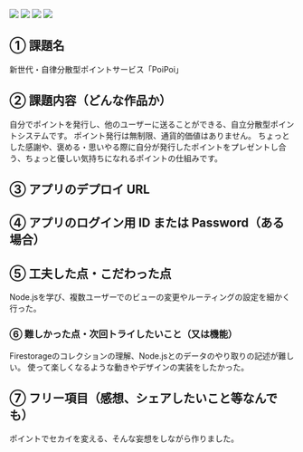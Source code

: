 ![](https://img.shields.io/badge/html-5.0-green)
![](https://img.shields.io/badge/css-blue)
![](https://img.shields.io/badge/JavaScript-orange)
![](https://img.shields.io/badge/Node.js-greren)

## ① 課題名
新世代・自律分散型ポイントサービス「PoiPoi」

## ② 課題内容（どんな作品か）

自分でポイントを発行し、他のユーザーに送ることができる、自立分散型ポイントシステムです。
ポイント発行は無制限、通貨的価値はありません。
ちょっとした感謝や、褒める・思いやる際に自分が発行したポイントをプレゼントし合う、ちょっと優しい気持ちになれるポイントの仕組みです。

## ③ アプリのデプロイ URL


## ④ アプリのログイン用 ID または Password（ある場合）

## ⑤ 工夫した点・こだわった点

Node.jsを学び、複数ユーザーでのビューの変更やルーティングの設定を細かく行った。

### ⑥ 難しかった点・次回トライしたいこと（又は機能）

Firestorageのコレクションの理解、Node.jsとのデータのやり取りの記述が難しい。
使って楽しくなるような動きやデザインの実装をしたかった。

## ⑦ フリー項目（感想、シェアしたいこと等なんでも）

ポイントでセカイを変える、そんな妄想をしながら作りました。

